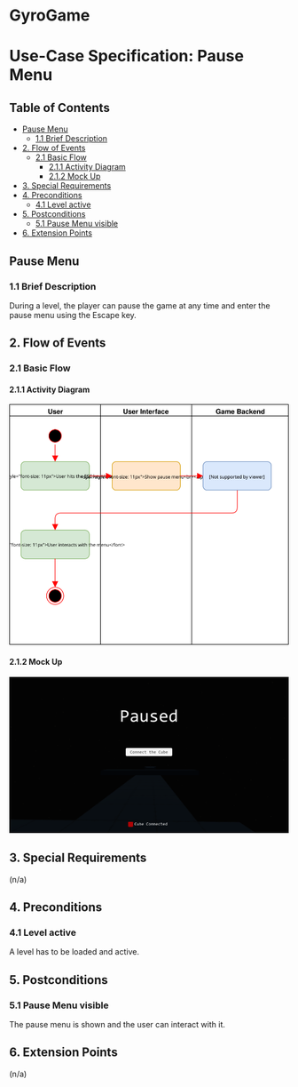 # GyroGame <!-- omit in toc -->

# Use-Case Specification: Pause Menu <!-- omit in toc -->

## Table of Contents <!-- omit in toc -->
- [Pause Menu](#pause-menu)
  - [1.1 Brief Description](#11-brief-description)
- [2. Flow of Events](#2-flow-of-events)
  - [2.1 Basic Flow](#21-basic-flow)
    - [2.1.1 Activity Diagram](#211-activity-diagram)
    - [2.1.2 Mock Up](#212-mock-up)
- [3. Special Requirements](#3-special-requirements)
- [4. Preconditions](#4-preconditions)
  - [4.1 Level active](#41-level-active)
- [5. Postconditions](#5-postconditions)
  - [5.1 Pause Menu visible](#51-pause-menu-visible)
- [6. Extension Points](#6-extension-points)

## Pause Menu

### 1.1 Brief Description
During a level, the player can pause the game at any time and enter the pause menu using the Escape key.

## 2. Flow of Events

### 2.1 Basic Flow

#### 2.1.1 Activity Diagram

![Activity Diagram - Pause Menu](./AD_PauseMenu.svg)

#### 2.1.2 Mock Up

![Pause Menu](../../images/PauseMenu.png)

## 3. Special Requirements
(n/a)

## 4. Preconditions

### 4.1 Level active
A level has to be loaded and active.

## 5. Postconditions

### 5.1 Pause Menu visible
The pause menu is shown and the user can interact with it.

## 6. Extension Points
(n/a)